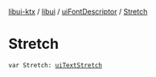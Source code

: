[libui-ktx](../../index.md) / [libui](../index.md) / [uiFontDescriptor](index.md) / [Stretch](./-stretch.md)

# Stretch

`var Stretch: `[`uiTextStretch`](../ui-text-stretch.md)